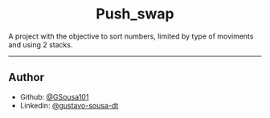<h1 align="center">Push_swap </h1>

A project with the objective to sort numbers, limited by type of moviments and using 2 stacks.

---

## Author
- Github: [@GSousa101](https://github.com/GSousa101)
- Linkedin: [@gustavo-sousa-dt](https://www.linkedin.com/in/gustavo-sousa-dt/)
